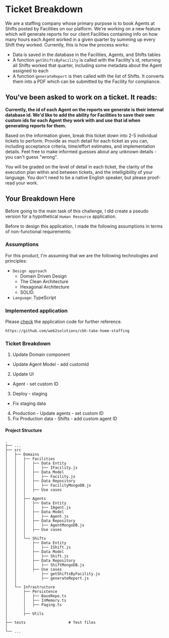 # Ticket Breakdown
We are a staffing company whose primary purpose is to book Agents at Shifts posted by Facilities on our platform. We're working on a new feature which will generate reports for our client Facilities containing info on how many hours each Agent worked in a given quarter by summing up every Shift they worked. Currently, this is how the process works:

- Data is saved in the database in the Facilities, Agents, and Shifts tables
- A function `getShiftsByFacility` is called with the Facility's id, returning all Shifts worked that quarter, including some metadata about the Agent assigned to each
- A function `generateReport` is then called with the list of Shifts. It converts them into a PDF which can be submitted by the Facility for compliance.

## You've been asked to work on a ticket. It reads:

**Currently, the id of each Agent on the reports we generate is their internal database id. We'd like to add the ability for Facilities to save their own custom ids for each Agent they work with and use that id when generating reports for them.**


Based on the information given, break this ticket down into 2-5 individual tickets to perform. Provide as much detail for each ticket as you can, including acceptance criteria, time/effort estimates, and implementation details. Feel free to make informed guesses about any unknown details - you can't guess "wrong".

You will be graded on the level of detail in each ticket, the clarity of the execution plan within and between tickets, and the intelligibility of your language. You don't need to be a native English speaker, but please proof-read your work.

## Your Breakdown Here

Before going to the main task of this challenge, I did create a pseudo version for a hypothetical `Human Resource` application.

Before to design this application, I made the following assumptions in terms of non-functional requirements:

### Assumptions

For this product, I'm assuming that we are the following technologies and principles:

- `Design approach`
  - Domain Driven Design
  - The Clean Architecture
  - Hexagonal Architecture
  - SOLID.
- `Language`: TypeScript

### Implemented application

Please [check](https://github.com/web2solutions/cbh-take-home-staffing) the application code for further reference.

`https://github.com/web2solutions/cbh-take-home-staffing`


### Ticket Breakdown

1. Update Domain component
  - Update Agent Model - add customId
2. Update UI
  - Agent - set custom ID
3. Deploy - staging
  - Fix staging data
4. Production - Update agents - set custom ID
5. Fix Production data - Shifts - add custom agent ID


#### Project Structure

    .
    ├── ...
    ├── src
    │   ├── Domains
    │   │   ├── Facilities
    │   │   │   ├── Data Entity
    │   │   │   │   ├── IFacility.js
    │   │   │   ├── Data Model
    │   │   │   │   ├── Facility.js
    │   │   │   ├── Data Repository
    │   │   │   │   ├── FacilityMongoDB.js
    │   │   │   ├── Use cases
    │   │   │
    │   │   ├── Agents
    │   │   │   ├── Data Entity
    │   │   │   │   ├── IAgent.js
    │   │   │   ├── Data Model
    │   │   │   │   ├── Agent.js
    │   │   │   ├── Data Repository
    │   │   │   │   ├── AgentMongoDB.js
    │   │   │   ├── Use cases
    │   │   │
    │   │   └── Shifts
    │   │       ├── Data Entity
    │   │       │   ├── IShift.js
    │   │       ├── Data Model
    │   │       │   ├── Shift.js
    │   │       ├── Data Repository
    │   │       │   ├── ShiftMongoDB.js
    │   │       ├── Use cases
    │   │           ├── getShiftsByFacility.js
    │   │           ├── generateReport.js
    │   │
    │   └── Infrastructure
    │       ├── Persistence
    │       │   ├── BaseRepo.ts
    │       │   ├── InMemory.ts
    │       │   ├── Paging.ts
    │       │
    │       ├── Utils
    │
    ├── tests                   # Test files
    │   
    └── ...